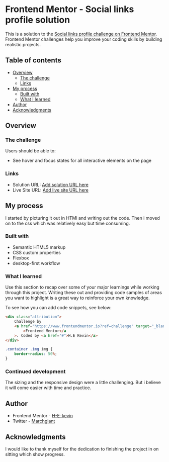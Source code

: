 # Frontend Mentor - Social links profile solution

This is a solution to the [Social links profile challenge on Frontend Mentor](https://www.frontendmentor.io/challenges/social-links-profile-UG32l9m6dQ). Frontend Mentor challenges help you improve your coding skills by building realistic projects.

## Table of contents

- [Overview](#overview)
  - [The challenge](#the-challenge)
  - [Links](#links)
- [My process](#my-process)
  - [Built with](#built-with)
  - [What I learned](#what-i-learned)
- [Author](#author)
- [Acknowledgments](#acknowledgments)

## Overview

### The challenge

Users should be able to:

- See hover and focus states for all interactive elements on the page

### Links

- Solution URL: [Add solution URL here](https://your-solution-url.com)
- Live Site URL: [Add live site URL here](https://your-live-site-url.com)

## My process

I started by picturing it out in HTMl and writing out the code. Then i moved on to the css which was relatively easy but time consuming.

### Built with

- Semantic HTML5 markup
- CSS custom properties
- Flexbox
- desktop-first workflow

### What I learned

Use this section to recap over some of your major learnings while working through this project. Writing these out and providing code samples of areas you want to highlight is a great way to reinforce your own knowledge.

To see how you can add code snippets, see below:

```html
<div class="attribution">
	Challenge by
	<a href="https://www.frontendmentor.io?ref=challenge" target="_blank"
		>Frontend Mentor</a
	>. Coded by <a href="#">H.E Kevin</a>
</div>
```

```css
.container .img img {
	border-radius: 50%;
}
```

### Continued development

The sizing and the responsive design were a little challenging. But i believe it will come easier with time and practice.

## Author

- Frontend Mentor - [H-E-kevin](https://www.frontendmentor.io/profile/H-E-kevin)
- Twitter - [Marchgiant](https://x.com/Marchingiant?t=THbg0pgjBmgWt1q5ZTqG0A&s=35)

## Acknowledgments

I would like to thank myself for the dedication to finishing the project in on sitting which show progress.
